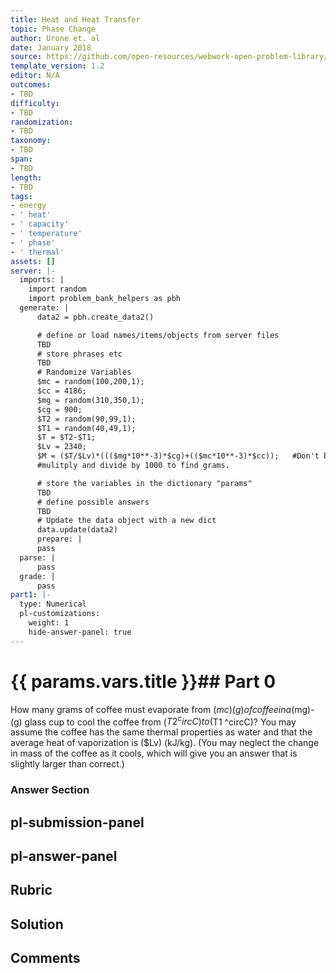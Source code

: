 ```yaml
---
title: Heat and Heat Transfer
topic: Phase Change
author: Urone et. al
date: January 2018
source: https://github.com/open-resources/webwork-open-problem-library/tree/master/Contrib/BrockPhysics/College_Physics_Urone/14.Heat_and_Heat_Transfer/14-03.Phase_Change/NU_U17_14_03_009.pg
template_version: 1.2
editor: N/A
outcomes:
- TBD
difficulty:
- TBD
randomization:
- TBD
taxonomy:
- TBD
span:
- TBD
length:
- TBD
tags:
- energy
- ' heat'
- ' capacity'
- ' temperature'
- ' phase'
- ' thermal'
assets: []
server: |-
  imports: |
    import random
    import problem_bank_helpers as pbh
  generate: |
      data2 = pbh.create_data2()

      # define or load names/items/objects from server files
      TBD
      # store phrases etc
      TBD
      # Randomize Variables
      $mc = random(100,200,1);
      $cc = 4186;
      $mg = random(310,350,1);
      $cg = 900;
      $T2 = random(90,99,1);
      $T1 = random(40,49,1);
      $T = $T2-$T1;
      $Lv = 2340;
      $M = ($T/$Lv)*((($mg*10**-3)*$cg)+(($mc*10**-3)*$cc));   #Don't bother converting Lv - you will
      #mulitply and divide by 1000 to find grams.

      # store the variables in the dictionary "params"
      TBD
      # define possible answers
      TBD
      # Update the data object with a new dict
      data.update(data2)
      prepare: |
      pass
  parse: |
      pass
  grade: |
      pass
part1: |-
  type: Numerical
  pl-customizations:
    weight: 1
    hide-answer-panel: true
---
```


# {{ params.vars.title }}## Part 0 
How many grams of coffee must evaporate from ($mc) (g) of coffee in a ($mg)-(g) glass cup to cool the coffee from ($T2 ^circC) to ($T1 ^circC)? You may assume the coffee has the same thermal properties as water and that the average heat of vaporization is ($Lv) (kJ/kg). (You may neglect the change in mass of the coffee as it cools, which will give you an answer that is slightly larger than correct.) 


### Answer Section 


## pl-submission-panel 


## pl-answer-panel 


## Rubric 


## Solution 


## Comments 



